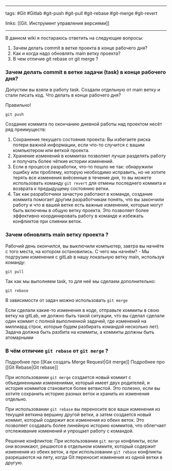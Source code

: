 ____

tags: #Git #Gitlab #git-push #git-pull #git-rebase #git-merge #git-revert 

links: [[Git. Инструмент управления версиями]]

___

В данном wiki я постараюсь ответить на следующие вопросы:
1. Зачем делать commit в ветке проекта в конце рабочего дня?
2. Как и когда надо обновлять main ветку проекта?
3. В чем отличие git rebase от git merge ?

### Зачем делать commit в ветке задачи (task) в конце рабочего дня?

Допустим вы взяли в работу task. 
Создали отдельную от main ветку и стали писать код. Что делать в конце рабочего дня?

Правильно!
```
git push
```

Создание коммита по окончанию дневной работы над проектом несёт ряд преимуществ:
1. Сохранение текущего состояния проекта: Вы избегаете риска потери важной информации, если что-то случится с вашим компьютером или веткой проекта.
2. Хранение изменений в коммитах позволяет лучше разделять работу и получать более чёткие истории изменений.
3. Если в процессе разработки, что-то пошло не так: обнаружили ошибку или проблему, которую необходимо исправить, но не хотите терять все изменения внёсенные в течение дня, то вы можете использовать команду `git revert` для отмены последнего коммита и возврата к предыдущему состоянию ветки.
4. Так как разработчики зачастую работают в команде, создание коммита помогает другим разработчикам понять, что вы закончили работу и что в вашей ветке есть важные изменения, которые могут быть включены в общую ветку проекта. Это позволяет более эффективно координировать работу в команде и избежать конфликтов при слиянии веток.

### Зачем обновлять main ветку проекта ?

Рабочий день окончился, вы выключили компьютер, завтра вы начнёте с того места, на котором остановились. С чего мы начнём? - Мы подгрузим изменения с gitLab в нашу локальную ветку main, используя команду:

```
git pull
```

Так как мы выполняем task, то для неё мы сделаем дополнительно:
```
git rebase
```
В зависимости от задач можно использовать `git merge`

Если сделали какие-то изменения в коде, отправьте коммиты в свою ветку на gitLab, не должно быть такой ситуации, что вы сделал сделали один коммит с полной выполненной задачей, где изменений на миллиард строк, которые будем разбирать командой несколько лет). Задача должна быть разбита на коммиты, а коммиты должны быть атомарными

### В чём отличие `git rebase` от `git merge` ?

Подробнее про [[Как создать Merge Request|Git merge]]
Подробнее про [[Git Rebase|Git rebase]]

При использовании `git merge` создается новый коммит с объединенными изменениями, который имеет двух родителей, и история коммитов становится более ветвистой. Это полезно, если вы хотите сохранить историю разных веток и хранить их изменения отдельно.

При использовании `git rebase` вы переносите все ваши изменения из текущей веткина вершину другой ветки, а затем создается новый коммит, который содержит все изменения из обеих веток. Это позволяет создавать более линейную историю коммитов, что облегчает отслеживание изменений и упрощает работу с командой.

Решение конфликтов: При использовании `git merge` конфликты, если они возникают, решаются в отдельном коммите, который содержит изменения из обеих веток, а при использовании `git rebase` конфликты разрешаются на лету, когда Git переносит изменения из одной ветки в другую.
